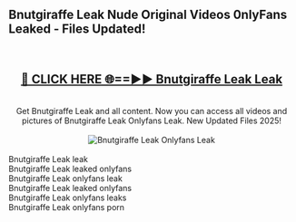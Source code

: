 <h2>Bnutgiraffe Leak Nude Original Videos 0nlyFans Leaked - Files Updated! </h2>
<br>
<div align="center">
<h2><a href="https://213.232.235.80/live/video.php?q=bnutgiraffe-leak" rel="nofollow">🔴 CLICK HERE 🌐==►► Bnutgiraffe Leak Leak</a></h2>
<br>
Get Bnutgiraffe Leak and all content. Now you can access all videos and pictures of Bnutgiraffe Leak Onlyfans Leak. New Updated Files 2025!
<br>
<br>
<a href="https://213.232.235.80/live/video.php?q=bnutgiraffe-leak" rel="nofollow" data-target="animated-image.originalLink"><img src="https://i.imgur.com/1EjSzPs.png" alt="Bnutgiraffe Leak Onlyfans Leak" style="max-width: 100%; display: inline-block;" data-target="animated-image.originalImage"></a>
</div>
<br>
Bnutgiraffe Leak leak<br>
Bnutgiraffe Leak leaked onlyfans<br>
Bnutgiraffe Leak onlyfans leak<br>
Bnutgiraffe Leak leaked onlyfans<br>
Bnutgiraffe Leak onlyfans leaks<br>
Bnutgiraffe Leak onlyfans porn
